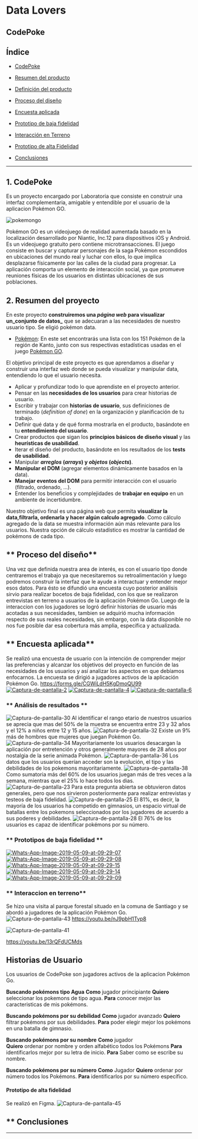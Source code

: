 # **Data Lovers**
## **CodePoke**
## **Índice**

* [CodePoke](#CodePoke)
* [Resumen del producto](#CodePoke)
* [Definición del producto](#definición-del-producto)
* [Proceso del diseño](#proceso-del-diseño)
* [Encuesta aplicada](#parte-)

* [Prototipo de baja fidelidad](#prototipos)

* [Interacción en Terreno](# )

* [Prototipo de alta Fidelidad](#checklist)
* [Conclusiones](#CodePoke)

***
## **1. CodePoke**
 Es un proyecto encargado por Laboratoria que consiste en
 construir una interfaz complementaria, amigable y entendible por el usuario de la aplicacion Pokémon GO.

<img src="https://i.ibb.co/C7ZS8PF/pokemongo.jpg" alt="pokemongo" border="0">

Pokémon GO es un videojuego de realidad aumentada basado en la localización desarrollado por Niantic, Inc.1​2​ para dispositivos iOS y Android. Es un videojuego gratuito pero contiene microtransacciones. El juego consiste en buscar y capturar personajes de la saga Pokémon escondidos en ubicaciones del mundo real y luchar con ellos, lo que implica desplazarse físicamente por las calles de la ciudad para progresar. La aplicación comporta un elemento de interacción social, ya que promueve reuniones físicas de los usuarios en distintas ubicaciones de sus poblaciones.

## **2. Resumen del proyecto**

En este proyecto **construiremos una _página web_ para visualizar un_conjunto de datos_** que se adecuaran a las necesidades de nuestro usuario tipo.
 Se eligió  pokémon data.
 * [Pokémon](src/data/pokemon/pokemon.json):
  En este set encontrarás una lista con los 151 Pokémon de la región de Kanto,
  junto con sus respectivas estadísticas usadas en el juego [Pokémon GO](https://pokemongolive.com).

El objetivo principal de este proyecto es que aprendamos a diseñar y construir una interfaz web donde se pueda visualizar y manipular data, entendiendo lo que el usuario necesita.

* Aplicar y profundizar todo lo que aprendiste en el proyecto anterior.
* Pensar en las **necesidades de los usuarios** para crear historias de usuario.
* Escribir y trabajar con **historias de usuario**, sus definiciones de
  terminado (_definition of done_) en la organización y planificación de tu
  trabajo.
* Definir qué data y de qué forma mostrarla en el producto, basándote en
  tu **entendimiento del usuario**.
* Crear productos que sigan los **principios básicos de diseño visual** y
  las **heurísticas de usabilidad**.
* Iterar el diseño del producto, basándote en los resultados de los
  **tests de usabilidad**.
* Manipular **_arreglos_ (_arrays_) y _objetos_ (_objects_)**.
* **Manipular el DOM** (agregar elementos dinámicamente basados en la data).
* **Manejar eventos del DOM** para permitir interacción con el usuario
  (filtrado, ordenado, ...).
* Entender los beneficios y complejidades de **trabajar en equipo** en un
  ambiente de incertidumbre.

Nuestro objetivo final es  una página web que permita **visualizar la data,filtrarla, ordenarla y hacer algún calculo agregado**. 
Como cálculo agregado de la data se muestra información  aún más relevante para los usuarios. Nuestra opción de cálculo estadístico es mostrar la cantidad de pokémons de cada tipo.

## ** Proceso del diseño**
Una vez que definida nuestra area de interés, es con el usuario tipo donde centraremos el trabajo ya que necesitaremos su retroalimentación y luego podremos construir la interfaz que le ayude a interactuar y entender mejor esos datos.
Para ésto se difundió  una encuesta cuyo posterior análisis sirvio para realizar bocetos de baja fidelidad, con los que se realizaron entrevistas en terreno a usuarios de la aplicación
Pokémon Go.
Luego de la interaccion con los jugadores se logró definir historias de usuario  más acotadas a sus necesidades, tambien se adquirió mucha información respecto de sus reales necesidades, sin embargo, con la data disponible no nos fue posible dar esa cobertura más amplia, específica y actualizada.



## ** Encuesta aplicada**
Se realizó una encuesta de usuario con la intención de  comprender mejor las preferencias y alcanzar los objetivos del proyecto en función de las necesidades de los usuarios y así analizar los aspectos en que debíamos enfocarnos.
La encuesta se dirigió a jugadores activos de la aplicación Pokémon Go.
https://forms.gle/CGWiLdH5KgDmoQU99
<a href="https://ibb.co/P45KTwg"><img src="https://i.ibb.co/P45KTwg/Captura-de-pantalla-2.png" alt="Captura-de-pantalla-2" border="0"></a>
<a href="https://ibb.co/qyLpBh6"><img src="https://i.ibb.co/qyLpBh6/Captura-de-pantalla-4.png" alt="Captura-de-pantalla-4" border="0"></a>
<a href="https://ibb.co/D1Vfg8Y"><img src="https://i.ibb.co/D1Vfg8Y/Captura-de-pantalla-6.png" alt="Captura-de-pantalla-6" border="0"></a>

### ** Análisis de resultados **
<img src="https://i.ibb.co/9TgJd19/Captura-de-pantalla-30.png" alt="Captura-de-pantalla-30" border="0">
Al identificar el rango etario de nuestros usuarios se aprecia que mas del 50% de la muestra se encuentra entre 23 y 32 años y el 12% a niños entre 12 y 15 años.
<img src="https://i.ibb.co/xJ9CNVP/Captura-de-pantalla-32.png" alt="Captura-de-pantalla-32" border="0">
Existe un 9% más de hombres que mujeres que juegan Pokémon Go.
<img src="https://i.ibb.co/TKW8f3Z/Captura-de-pantalla-34.png" alt="Captura-de-pantalla-34" border="0">
Mayoritariamente los usuarios desacargan la aplicación por entretención y otros generalmente mayores de 28 años por nostalgia de la serie animada Pokémon.
<img src="https://i.ibb.co/zn4N5Bm/Captura-de-pantalla-36.png" alt="Captura-de-pantalla-36" border="0">
Los datos que los usuarios querían acceder son la evolución, el tipo y las debilidades de los pokemons mayoritariamente.
<img src="https://i.ibb.co/5cH9rPv/Captura-de-pantalla-38.png" alt="Captura-de-pantalla-38" border="0">
Como sumatoria más del 60% de los usuarios juegan más de tres veces a la semana, mientras que el 25% lo hace todos los dias.

<img src="https://i.ibb.co/cr8KX86/Captura-de-pantalla-23.png" alt="Captura-de-pantalla-23" border="0">
Para esta pregunta abierta se obtuvieron datos generales, pero que nos sirvieron posteriormente para realizar entrevistas y testeos de baja fidelidad.
<img src="https://i.ibb.co/wdYj5ML/Captura-de-pantalla-25.png" alt="Captura-de-pantalla-25" border="0">
El 81%, es decir, la mayoría de los usuarios ha competido  en gimnasios, un espacio virtual de batallas entre los pokemons seleccionados por los jugadores de acuerdo a sus poderes y debilidades.
<img src="https://i.ibb.co/41WfvCV/Captura-de-pantalla-28.png" alt="Captura-de-pantalla-28" border="0">
El 76% de los usuarios es capaz de identificar pokémons por su número.



### ** Prototipos de baja fidelidad  **
<a href="https://ibb.co/vZSVpHN"><img src="https://i.ibb.co/vZSVpHN/Whats-App-Image-2019-05-09-at-09-29-07.jpg" alt="Whats-App-Image-2019-05-09-at-09-29-07" border="0"></a>
<a href="https://ibb.co/gM13cBB"><img src="https://i.ibb.co/gM13cBB/Whats-App-Image-2019-05-09-at-09-29-08.jpg" alt="Whats-App-Image-2019-05-09-at-09-29-08" border="0"></a>
<a href="https://ibb.co/N9KQpZW"><img src="https://i.ibb.co/N9KQpZW/Whats-App-Image-2019-05-09-at-09-29-15.jpg" alt="Whats-App-Image-2019-05-09-at-09-29-15" border="0"></a>
<a href="https://ibb.co/R2t58Km"><img src="https://i.ibb.co/R2t58Km/Whats-App-Image-2019-05-09-at-09-29-14.jpg" alt="Whats-App-Image-2019-05-09-at-09-29-14" border="0"></a>
<a href="https://ibb.co/RbsWg3V"><img src="https://i.ibb.co/RbsWg3V/Whats-App-Image-2019-05-09-at-09-29-09.jpg" alt="Whats-App-Image-2019-05-09-at-09-29-09" border="0"></a>

### ** Interaccion en terreno**
Se hizo una visita al parque forestal situado en la comuna de Santiago y se abordó a jugadores de la aplicación Pokémon Go.
<img src="https://i.ibb.co/K96yrR5/Captura-de-pantalla-43.png" alt="Captura-de-pantalla-43" border="0">
https://youtu.be/nJ9pbH1Typ8

<img src="https://i.ibb.co/bPbxhjZ/Captura-de-pantalla-41.png" alt="Captura-de-pantalla-41" border="0">

https://youtu.be/13rQFdUCMds 

## **Historias de Usuario**
Los usuarios de CodePoke son jugadores activos de la aplicacion 
Pokémon Go.

**Buscando pokémons tipo Agua**
**Como** jugador principiante
**Quiero** seleccionar los pokemons
 de tipo agua.
**Para** conocer mejor las caracteristicas de mis pokémons.

**Buscando pokémons por su debilidad**
**Como** jugador avanzado
**Quiero** filtrar pokémons por sus debilidades.
**Para** poder elegir mejor los pokémons en una batalla de gimnasio.

**Buscando pokémons por su nombre**
**Como** jugador  
**Quiero** ordenar por nombre y orden alfabético todos los Pokémons
**Para** identificarlos mejor por su letra de inicio.
**Para** Saber como se escribe su nombre.

**Buscando pokémons por su número**
**Como** Jugador 
**Quiero** ordenar por número todos los Pokémons.
**Para** identificarlos por su número específico.


#### Prototipo de alta fidelidad

Se realizó en Figma.
<img src="https://i.ibb.co/7Y1gCJt/Captura-de-pantalla-45.png" alt="Captura-de-pantalla-45" border="0">

## ** Conclusiones


***
